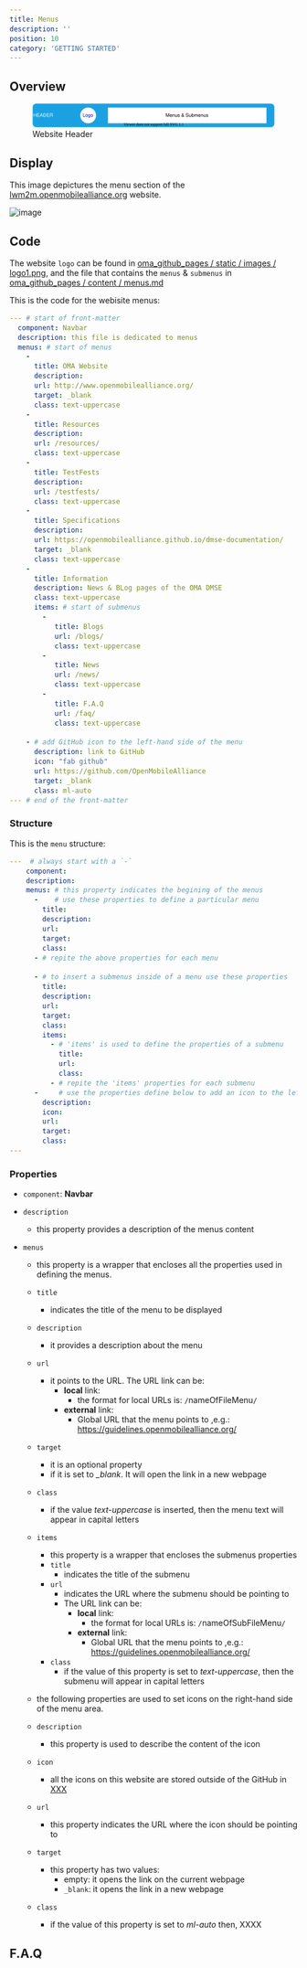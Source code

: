 ```yaml
---
title: Menus
description: ''
position: 10
category: 'GETTING STARTED'
---
```

## Overview

<figure>
      <img  src="images/website-header.svg" alt="Website Header">
      <figcaption>Website Header</figcaption>
</figure>

## Display
This image depictures the menu section of the [lwm2m.openmobilealliance.org](https://lwm2m.openmobilealliance.org/) website.

![image](https://user-images.githubusercontent.com/3258579/148471037-35e764d5-4627-40e3-93d1-476713de6771.png)


## Code

The website `logo` can be found in [oma_github_pages / static / images / logo1.png](https://github.com/OpenMobileAlliance/oma_github_pages/blob/main/static/images/logo1.jpg), and the file that contains the `menus` & `submenus` in [oma_github_pages / content / menus.md](https://raw.githubusercontent.com/OpenMobileAlliance/oma_github_pages/main/content/menus.md)

This is the code for the webisite menus:

```yml [oma_github_pages / content / menus.md]
--- # start of front-matter
  component: Navbar
  description: this file is dedicated to menus
  menus: # start of menus
    - 
      title: OMA Website
      description: 
      url: http://www.openmobilealliance.org/
      target: _blank
      class: text-uppercase
    -
      title: Resources
      description:
      url: /resources/
      class: text-uppercase
    -
      title: TestFests
      description:
      url: /testfests/
      class: text-uppercase
    -
      title: Specifications
      description:
      url: https://openmobilealliance.github.io/dmse-documentation/
      target: _blank
      class: text-uppercase
    - 
      title: Information
      description: News & BLog pages of the OMA DMSE
      class: text-uppercase
      items: # start of submenus
        - 
           title: Blogs
           url: /blogs/
           class: text-uppercase
        -
           title: News
           url: /news/
           class: text-uppercase
        -
           title: F.A.Q
           url: /faq/
           class: text-uppercase
    
    - # add GitHub icon to the left-hand side of the menu
      description: link to GitHub
      icon: "fab github"
      url: https://github.com/OpenMobileAlliance
      target: _blank
      class: ml-auto
--- # end of the front-matter
```
### Structure
This is the `menu` structure:

```yml
---  # always start with a `-`
    component:
    description:
    menus: # this property indicates the begining of the menus
      -    # use these properties to define a particular menu
        title:
        description:
        url:
        target:
        class:
      - # repite the above properties for each menu

      - # to insert a submenus inside of a menu use these properties
        title:
        description:
        url:
        target:
        class:
        items:
          - # 'items' is used to define the properties of a submenu
            title:
            url:
            class:
          - # repite the 'items' properties for each submenu
      -     # use the properties define below to add an icon to the left-hand side of the header
        description:
        icon:
        url:
        target:
        class:
---
```

### Properties

* `component`: **Navbar**
* `description`
    - this property provides a description of the menus content

* `menus`
    * this property is a wrapper that encloses all the properties used in defining the menus.
    * `title`
        * indicates the title of the menu to be displayed
    * `description`
        * it provides a description about the menu
    * `url`
        * it points to the URL. The URL link can be:
            * **local** link:
                * the format for local URLs is:  `/`nameOfFileMenu`/`
            * **external** link:
                * Global URL that the menu points to ,e.g.: https://guidelines.openmobilealliance.org/ 
    * `target`
        * it is an optional property
        * if it is set to *_blank*. It will open the link in a new webpage
    * `class`
        * if the value *text-uppercase* is inserted, then the menu text will appear in capital letters
    * `items`
        * this property is a wrapper that encloses the submenus properties
        * `title`
            * indicates the title of the submenu
        * `url`
            * indicates the URL where the submenu should be pointing to
            * The URL link can be:
              * **local** link:
                * the format for local URLs is:  `/`nameOfSubFileMenu`/`
              * **external** link:
                * Global URL that the menu points to ,e.g.: https://guidelines.openmobilealliance.org/ 
        * `class`
            * if the value of this property is set to *text-uppercase*, then the submenu will appear in capital letters

    * the following properties are used to set icons on the right-hand side of the menu area.
    * `description`
        * this property is used to describe the content of the icon
    * `icon`
        * all the icons on this website are stored outside of the GitHub in [XXX]()
    * `url`
        * this property indicates the URL where the icon should be pointing to
    * `target`
        * this property has two values:
            * empty: it opens the link on the current webpage
            * `_blank`: it opens the link in a new webpage
    * `class`
        * if the value of this property is set to *ml-auto* then, XXXX

## F.A.Q
